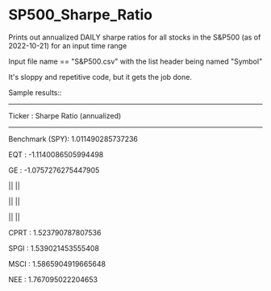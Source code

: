 # SP500_Sharpe_Ratio
Prints out annualized DAILY sharpe ratios for all stocks in the S&P500 (as of 2022-10-21) for an input time range

Input file name == "S&P500.csv" with the list header being named "Symbol"

It's sloppy and repetitive code, but it gets the job done.

Sample results::

-------------------------

Ticker : Sharpe Ratio (annualized)

-------------------------

Benchmark (SPY):  1.011490285737236

EQT : -1.1140086505994498

GE : -1.0757276275447905

||             ||

||             ||

||             ||

CPRT : 1.523790787807536

SPGI : 1.539021453555408

MSCI : 1.5865904919665648

NEE : 1.767095022204653
